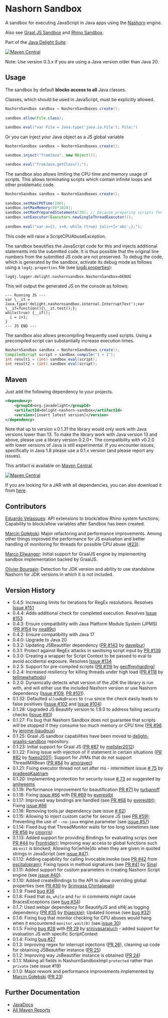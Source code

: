 # Nashorn Sandbox

A sandbox for executing JavaScript in Java apps using the [Nashorn](https://docs.oracle.com/javase/8/docs/technotes/guides/scripting/nashorn/) engine.

Also see [Graal JS Sandbox](https://github.com/javadelight/delight-graaljs-sandbox) and [Rhino Sandbox](https://github.com/javadelight/delight-rhino-sandbox).

Part of the [Java Delight Suite](https://github.com/javadelight/delight-main#java-delight-suite).

[![Maven Central](https://img.shields.io/maven-central/v/org.javadelight/delight-nashorn-sandbox.svg)](https://search.maven.org/#search%7Cga%7C1%7Cdelight-nashorn-sandbox)

Note: Use version 0.3.x if you are using a Java version older than Java 20.

## Usage

The sandbox by default **blocks access to all** Java classes.

Classes, which should be used in JavaScript, must be explicitly allowed.

```java
NashornSandbox sandbox = NashornSandboxes.create();
     
sandbox.allow(File.class);
     
sandbox.eval("var File = Java.type('java.io.File'); File;")
```

Or you can inject your Java object as a JS global variable

```java
NashornSandbox sandbox = NashornSandboxes.create();

sandbox.inject("fromJava", new Object());

sandbox.eval("fromJava.getClass();");
```

The sandbox also allows limiting the CPU time and memory usage of scripts. This allows terminating scripts which contain infinite loops and other problematic code.

```java
NashornSandbox sandbox = NashornSandboxes.create();
     
sandbox.setMaxCPUTime(100);
sandbox.setMaxMemory(50*1024);
sandbox.setMaxPreparedStatements(30); // because preparing scripts for execution is expensive
sandbox.setExecutor(Executors.newSingleThreadExecutor());
     
sandbox.eval("var o={}, i=0; while (true) {o[i++]='abc';};");
```

This code will raise a ScriptCPUAbuseException.

The sandbox beautifies the JavaScript code for this and injects additional statements into the submitted code. It is thus possible that the original line numbers from
the submitted JS code are not preserved. To debug the code, which is generated by the sandbox, activate its debug mode as follows using a `log4j.properties` file (see [log4j.properties](https://github.com/javadelight/delight-nashorn-sandbox/blob/master/src/test/resources/log4j.properties)):

```
log4j.logger.delight.nashornsandbox.NashornSandbox=DEBUG
```

This will output the generated JS on the console as follows:

```
--- Running JS ---
var \__it = Java.type('delight.nashornsandbox.internal.InterruptTest');var \__if=function(){\__it.test();};
while(true) {__if();
  i = i+1;
}
--- JS END ---
```

The sandbox also allows precompiling frequently used scripts. Using a precompiled script can substantially increase execution times.

```java
NashornSandbox sandbox = NashornSandboxes.create();
CompiledScript script = sandbox.compile("1 + 1");
int result1 = (int) sandbox.eval(script);
int result2 = (int) sandbox.eval(script);
```

## Maven

Just add the following dependency to your projects.

```xml
<dependency>
    <groupId>org.javadelight</groupId>
    <artifactId>delight-nashorn-sandbox</artifactId>
    <version>[insert latest version]</version>
</dependency>
```

Note that up to version v.0.1.31 the library would only work with Java versions lower than 13. To make the library work with Java version 13 and above, please use a library version 0.2.0+. The compatibility with v0.2.0 with lower versions of Java is still experimental. If you encounter issues, specifically in Java 1.8 please use a 0.1.x version (and please report any issues).

This artifact is available on [Maven Central](https://search.maven.org/#search%7Cga%7C1%7Cdelight-nashorn-sandbox). 

[![Maven Central](https://img.shields.io/maven-central/v/org.javadelight/delight-nashorn-sandbox.svg)](https://search.maven.org/#search%7Cga%7C1%7Cdelight-nashorn-sandbox)

If you are looking for a JAR with all dependencies, you can also download it from [here](https://github.com/javadelight/delight-nashorn-sandbox/releases).

## Contributors

[Eduardo Velasques](https://github.com/eduveks): API extensions to block/allow Rhino system functions; Capability to block/allow variables after Sandbox has been created. 

[Marcin Gołębski](https://github.com/mgolebsk): Major refactoring and performance improvements. Among other things improved the performance
for JS evaluation and better handling of monitoring for threads for possible CPU abuse ([#23](https://github.com/javadelight/delight-nashorn-sandbox/pull/23)).

[Marco Ellwanger](https://github.com/mellster2012): Initial support for GraalJS engine by implementing sandbox implementation backed by GraalJS.

[Olivier Bourgain](https://github.com/obourgain): Detection for JDK version and ability to use standalone Nashorn for JDK versions in which it is not included.

## Version History

- 0.4.5: Increasing limits for iterations for RegEx resolutions. Resolves [Issue #151](https://github.com/javadelight/delight-nashorn-sandbox/issues/151)
- 0.4.4: Adds additional check for completed execution. Resolves [Issue #153](https://github.com/javadelight/delight-nashorn-sandbox/issues/153)
- 0.4.3: Ensure compatibility with Java Platform Module System (JPMS) ([PR #154](https://github.com/javadelight/delight-nashorn-sandbox/pull/154) by [nea89o](https://github.com/nea89o))
- 0.4.2: Ensure compatibility with Java 17
- 0.4.0: Upgrade to Java 20
- 0.3.2: Updating JSBeautifier dependency ([PR #143](https://github.com/javadelight/delight-nashorn-sandbox/pull/143) by [davejbur](https://github.com/davejbur))
- 0.3.1: Protect against RegEx attacks in sanitising script input by [PR #139](https://github.com/javadelight/delight-nashorn-sandbox/pull/139)
- 0.3.0: Creating a wrapper for Script Context to be passed to eval to avoid accidental exposure. Resolves [Issue #134](https://github.com/javadelight/delight-nashorn-sandbox/issues/134)
- 0.2.5: Support for pre-compiled scripts ([PR #119](https://github.com/javadelight/delight-nashorn-sandbox/pull/119) by [geoffreyharding](https://github.com/geoffreyharding)]
- 0.2.4: Increased resiliency for killing threads under high load ([PR #118](https://github.com/javadelight/delight-nashorn-sandbox/pull/118) by [tellmewhattodo](https://github.com/tellmewhattodo))
- 0.2.0: Dynamically detects what version of the JDK the library is run with, and will either use the included Nashorn version or use Nashorn dependency ([Issue #109](https://github.com/javadelight/delight-nashorn-sandbox/issues/109), [PR #101](https://github.com/javadelight/delight-nashorn-sandbox/pull/111)).
- 0.1.32: Defaulted `allowNoBraces` to `true` since the check easily leads to false positives ([Issue #102](https://github.com/javadelight/delight-nashorn-sandbox/issues/102) and [Issue #104](https://github.com/javadelight/delight-nashorn-sandbox/issues/104)) 
- 0.1.28: Upgraded JS Beautify version to 1.9.0 to address failing security checks ([Issue #93](https://github.com/javadelight/delight-nashorn-sandbox/issues/93)) 
- 0.1.27: Fix bug that Nashorn Sandbox does not guarantee that scripts will be stopped if they consume too much memory or CPU time ([PR #96](https://github.com/javadelight/delight-nashorn-sandbox/pull/96) by [jerome-baudoux](https://github.com/jerome-baudoux))
- 0.1.25: Graal JS sandbox capabilities have been moved to [delight-graaljs-sandbox](https://github.com/javadelight/delight-graaljs-sandbox) repository. 
- 0.1.23: Initial support for Graal JS ([PR #87](https://github.com/javadelight/delight-nashorn-sandbox/pull/87/) by [mellster2012](https://github.com/mellster2012)) 
- 0.1.22: Fixing issue with injection of if statement in certain situations ([PR #82](https://github.com/javadelight/delight-nashorn-sandbox/pull/82) by [foxep2001](https://github.com/foxep2001)); Support for JVMs that do not support ThreadMXBean ([PR #84](https://github.com/javadelight/delight-nashorn-sandbox/pull/84) by [amoravec](https://github.com/amoravec))
- 0.1.21: Fixing executor thread not set after <some value> ms - intermittent issue [# 75](https://github.com/javadelight/delight-nashorn-sandbox/issues/75) by [pradeepKaatnam](https://github.com/pradeepKaatnam) 
- 0.1.20: Implementing protection for security issue [# 73](https://github.com/javadelight/delight-nashorn-sandbox/issues/73) as suggested by [amlweems](https://github.com/amlweems)
- 0.1.19: Performance improvement for beautification [PR #71](https://github.com/javadelight/delight-nashorn-sandbox/pull/71) by [turbanoff](https://github.com/turbanoff)
- 0.1.18: Fixing [issue #66](https://github.com/javadelight/delight-nashorn-sandbox/issues/67) with [PR #69](https://github.com/javadelight/delight-nashorn-sandbox/pull/69) by [everestbt](https://github.com/everestbt)
- 0.1.17: Improved way bindings are handled (see [PR #68](https://github.com/javadelight/delight-nashorn-sandbox/pull/68) by [everestbt](https://github.com/everestbt)); Fixing [issue #66](https://github.com/javadelight/delight-nashorn-sandbox/issues/66)
- 0.1.16: Removing tools.jar dependency (see issue [# 62](https://github.com/javadelight/delight-nashorn-sandbox/issues/62))
- 0.1.15: Allowing to inject custom cache for secure JS (see [PR #59](https://github.com/javadelight/delight-nashorn-sandbox/pull/59)); Preventing the use of `--no-java` engine parameter (see [issue #57](https://github.com/javadelight/delight-nashorn-sandbox/issues/57))
- 0.1.14: Fixed bug that ThreadMonitor waits for too long sometimes (see [PR #56](https://github.com/javadelight/delight-nashorn-sandbox/pull/56) by [cmorris](https://github.com/cmorriss))
- 0.1.13: Added support for providing Bindings for evaluating scrips (see [PR #44](https://github.com/javadelight/delight-nashorn-sandbox/pull/44) by [Frontrider](https://github.com/Frontrider)); Improving way access to global functions such as `exit` is blocked; Allowing for|while|do when they are given in quoted strings in JavaScript (see [issue #47](https://github.com/javadelight/delight-nashorn-sandbox/issues/47)).
- 0.1.12: Adding capability for calling Invocable:invoke (see [PR #42](https://github.com/javadelight/delight-nashorn-sandbox/pull/42) from [escitalopram](https://github.com/escitalopram)); Fixing typos in method signatures (see [PR #41](https://github.com/javadelight/delight-nashorn-sandbox/pull/41) by [Sina](https://github.com/sinaa))
- 0.1.11: Added support for custom parameters in creating Nashorn Script engine (see [issue #40](https://github.com/javadelight/delight-nashorn-sandbox/issues/40)).
- 0.1.10: Added createBindings to the API to allow overriding global properties (see [PR #39](https://github.com/javadelight/delight-nashorn-sandbox/pull/39) by [Srinivasa Chintalapati](https://github.com/srinivasarajuch))
- 0.1.9: Fixed [bug #36](https://github.com/javadelight/delight-nashorn-sandbox/issues/36)
- 0.1.8: Fixed that `do`, `while` and `for` in comments might cause BracesExceptions (see [bug #34](https://github.com/javadelight/delight-nashorn-sandbox/issues/34))
- 0.1.7: Used webjar dependency for BeautifyJS and slf4j as logging dependency ([PR #35](https://github.com/javadelight/delight-nashorn-sandbox/issues/32) by [thjaeckle](https://github.com/thjaeckle)); Updated license (see [bug #32](https://github.com/javadelight/delight-nashorn-sandbox/issues/32))
- 0.1.6: Fixing bug that monitor checking for CPU abuses would hang when it encountered `monitor.wait(0)` (see [issue 30](https://github.com/javadelight/delight-nashorn-sandbox/issueks/30))
- 0.1.5: Fixing [bug #28](https://github.com/javadelight/delight-nashorn-sandbox/issues/28) with [PR 29](https://github.com/javadelight/delight-nashorn-sandbox/pull/29) by [srinivasarajuch](https://github.com/srinivasarajuch) - added support for evaluation JS with specific ScriptContext 
- 0.1.4: Fixing [bug #27](https://github.com/javadelight/delight-nashorn-sandbox/issues/27)
- 0.1.3: Improving regex for interrupt injections ([PR 26](https://github.com/javadelight/delight-nashorn-sandbox/pull/26)), cleaning up code for obtaining JSBeautifier instance ([PR 25](https://github.com/javadelight/delight-nashorn-sandbox/pull/25)) 
- 0.1.2: Improving way JsBeautifier instance is obtained ([PR 24](https://github.com/javadelight/delight-nashorn-sandbox/pull/24)) 
- 0.1.1: Making all fields in NashornSandboxImpl `protected` rather than `private` (see issue #19)
- 0.1.0: Major rework and performance improvements implemented by [Marcin Gołębski](https://github.com/mgolebsk) ([PR 23](https://github.com/javadelight/delight-nashorn-sandbox/pull/23))

## Further Documentation

- [JavaDocs](http://modules.appjangle.com/delight-nashorn-sandbox/latest/apidocs/index.html)
- [All Maven Reports](http://modules.appjangle.com/delight-nashorn-sandbox/latest/project-reports.html)
